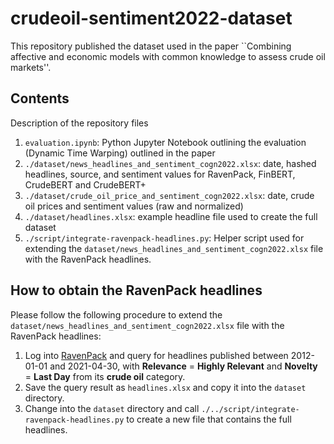 # crudeoil-sentiment2022-dataset
This repository published the dataset used in the paper ``Combining affective and economic models with common knowledge to assess crude oil markets''.

## Contents
Description of the repository files

1. `evaluation.ipynb`: Python Jupyter Notebook outlining the evaluation (Dynamic Time Warping) outlined in the paper
2. `./dataset/news_headlines_and_sentiment_cogn2022.xlsx`: date, hashed headlines, source, and sentiment values for RavenPack, FinBERT, CrudeBERT and CrudeBERT+
3. `./dataset/crude_oil_price_and_sentiment_cogn2022.xlsx`: date, crude oil prices and sentiment values (raw and normalized)
4. `./dataset/headlines.xlsx`: example headline file used to create the full dataset
5. `./script/integrate-ravenpack-headlines.py`: Helper script used for extending the `dataset/news_headlines_and_sentiment_cogn2022.xlsx` file with the RavenPack headlines.


## How to obtain the RavenPack headlines
Please follow the following procedure to extend the `dataset/news_headlines_and_sentiment_cogn2022.xlsx` file with the RavenPack headlines:

 1. Log into [RavenPack](https://ravenpack.com/discovery/news_analytics_realtime/) and query for headlines published between 2012-01-01 and 2021-04-30,  with **Relevance** = **Highly Relevant** and **Novelty** = **Last Day** from its **crude oil** category.
 2. Save the query result as `headlines.xlsx` and copy it into the `dataset` directory.
 3. Change into the `dataset` directory and call `./../script/integrate-ravenpack-headlines.py` to create a new file that contains the full headlines.
